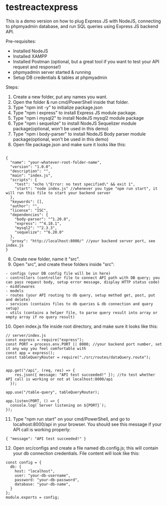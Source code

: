 # testreactexpress
This is a demo version on how to plug Express JS with NodeJS, connecting to phpmyadmin database, and run SQL queries using Express JS backend API.

Pre-requisites:
- Installed NodeJS
- Installed XAMPP
- Installed Postman (optional, but a great tool if you want to test your API request and response!)
- phpmyadmin server started & running
- Setup DB credentials & tables at phpmyadmin

Steps:
1. Create a new folder, put any names you want.
2. Open the folder & run cmd/PowerShell inside that folder.
3. Type "npm init -y" to initialize package.json
4. Type "npm i express" to install Express JS module package.
5. Type "npm i mysql2" to install NodeJS mysql2 module package
6. Type "npm i sequelize" to install NodeJS Sequelizer module package(optional, won't be used in this demo)
7. Type "npm i body-parser" to install NodeJS Body parser module package(optional, won't be used in this demo)
8. Open file package.json and make sure it looks like this:
```

{
  "name": "your-whatever-root-folder-name",
  "version": "1.0.0",
  "description": "",
  "main": "index.js",
  "scripts": {
    "test": "echo \"Error: no test specified\" && exit 1",
    "start": "node index.js" //whenever you type "npm run start", it will run this file to start your backend server
  },
  "keywords": [],
  "author": "",
  "license": "ISC",
  "dependencies": {
    "body-parser": "^1.20.0",
    "express": "^4.18.1",
    "mysql2": "^2.3.3",
    "sequelize": "^6.20.0"
  },
  "proxy": "http://localhost:8000/" //your backend server port, see index.js
}

```

8. Create new folder, name it "src".
9. Open "src", and create these folders inside "src":
```
- configs (your DB config file will be in here)
- controllers (controller file to connect API path with DB query; you can pass request body, setup error message, display HTTP status code)
- middlewares
- models
- routes (your API routing to db query, setup method get, post, put and delete)
- services (contains files to db queries & db connection and query setup)
- utils (contains a helper file, to parse query result into array or empty array if no query result)
```
10. Open index.js file inside root directory, and make sure it looks like this:
```
// server/index.js
const express = require("express");
const PORT = process.env.PORT || 8000; //your backend port number, set it any way you feel comfortable with
const app = express();
const tableQueryRouter = require("./src/routes/dataQuery.route");


app.get("/api", (req, res) => {
    res.json({ message: "API test succeeded!" }); //to test whether API call is working or not at localhost:8000/api
  });

app.use("/table-query", tableQueryRouter);

app.listen(PORT, () => {
  console.log(`Server listening on ${PORT}`);
});
```
11. Type "npm run start" on your cmd/PowerShell, and go to localhost:8000/api in your browser. You should see this message if your API call is working properly:
```
{ "message": "API test succeeded!" }
```
12. Open src/configs and create a file named db.config.js; this will contain your db connection credentials. File content will look like this:
```
const config = {
  db: {
    host: "localhost",
    user: "your-db-username",
    password: "your-db-password",
    database: "your-db-name",
  }
};
module.exports = config;
```
